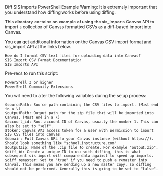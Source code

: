 Diff SIS Imports PowerShell Example
Warning: It is extremely important that you understand how diffing works before using diffing.

This directory contains an example of using the sis_imports Canvas API to import a collection of Canvas formatted CSVs as a diff-based import into Canvas.

You can get additional information on the Canvas CSV import format and sis_import API at the links below.

    How do I format CSV text files for uploading data into Canvas?
    SIS Import CSV Format Documentation
    SIS Imports API

Pre-reqs to run this script:

    PowerShell 3 or higher
    PowerShell Community Extensions

You will need to alter the following variables during the setup process:

    $sourcePath: Source path containing the CSV files to import. (Must end in a \)
    $outputPath: Output path for the zip file that will be imported into Canvas. (Must end in a \)
    $account_id: Root account ID of Canvas, usually the number 1. This can also be set to "self".
    $token: Canvas API access token for a user with permission to import SIS CSV files into Canvas.
    $domain: Full Canvas URL to your Canvas instance (without https://). Should look something like "school.instructure.com"
    $outputZip: Name of the .zip file to create. For example "output.zip".
    $diff_id: Create a unique ID to use with diffing, this is what subsequent sis import will compare data against to speed up imports.
    $diff_remaster: Set to "true" if you need to push a remaster into Canvas. This means you are sending up a new master copy, so diffing should not be performed. Generally this is going to be set to "false".
